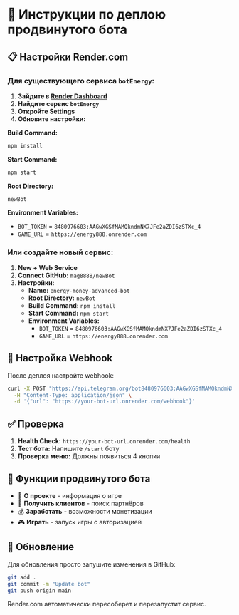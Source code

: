 # 🚀 Инструкции по деплою продвинутого бота

## 📋 Настройки Render.com

### Для существующего сервиса `botEnergy`:

1. **Зайдите в [Render Dashboard](https://dashboard.render.com)**
2. **Найдите сервис `botEnergy`**
3. **Откройте Settings**
4. **Обновите настройки:**

**Build Command:**
```bash
npm install
```

**Start Command:**
```bash
npm start
```

**Root Directory:**
```
newBot
```

**Environment Variables:**
- `BOT_TOKEN` = `8480976603:AAGwXGSfMAMQkndmNX7JFe2aZDI6zSTXc_4`
- `GAME_URL` = `https://energy888.onrender.com`

### Или создайте новый сервис:

1. **New + Web Service**
2. **Connect GitHub:** `mag8888/newBot`
3. **Настройки:**
   - **Name:** `energy-money-advanced-bot`
   - **Root Directory:** `newBot`
   - **Build Command:** `npm install`
   - **Start Command:** `npm start`
   - **Environment Variables:**
     - `BOT_TOKEN` = `8480976603:AAGwXGSfMAMQkndmNX7JFe2aZDI6zSTXc_4`
     - `GAME_URL` = `https://energy888.onrender.com`

## 🔧 Настройка Webhook

После деплоя настройте webhook:

```bash
curl -X POST "https://api.telegram.org/bot8480976603:AAGwXGSfMAMQkndmNX7JFe2aZDI6zSTXc_4/setWebhook" \
  -H "Content-Type: application/json" \
  -d '{"url": "https://your-bot-url.onrender.com/webhook"}'
```

## ✅ Проверка

1. **Health Check:** `https://your-bot-url.onrender.com/health`
2. **Тест бота:** Напишите `/start` боту
3. **Проверка меню:** Должны появиться 4 кнопки

## 🎯 Функции продвинутого бота

- 📖 **О проекте** - информация о игре
- 👥 **Получить клиентов** - поиск партнёров
- 💰 **Заработать** - возможности монетизации
- 🎮 **Играть** - запуск игры с авторизацией

## 🔄 Обновление

Для обновления просто запушите изменения в GitHub:
```bash
git add .
git commit -m "Update bot"
git push origin main
```

Render.com автоматически пересоберет и перезапустит сервис.
